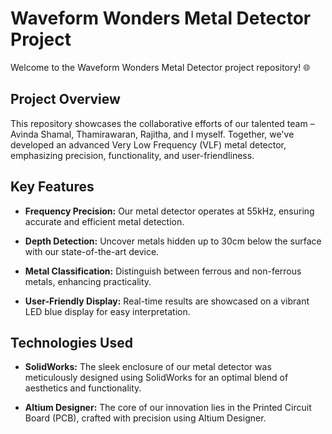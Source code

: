 # Waveform Wonders Metal Detector Project

Welcome to the Waveform Wonders Metal Detector project repository! 🌐

## Project Overview

This repository showcases the collaborative efforts of our talented team – Avinda Shamal, Thamirawaran, Rajitha, and I myself. Together, we've developed an advanced Very Low Frequency (VLF) metal detector, emphasizing precision, functionality, and user-friendliness.

## Key Features

- **Frequency Precision:** Our metal detector operates at 55kHz, ensuring accurate and efficient metal detection.

- **Depth Detection:** Uncover metals hidden up to 30cm below the surface with our state-of-the-art device.

- **Metal Classification:** Distinguish between ferrous and non-ferrous metals, enhancing practicality.

- **User-Friendly Display:** Real-time results are showcased on a vibrant LED blue display for easy interpretation.

## Technologies Used

- **SolidWorks:** The sleek enclosure of our metal detector was meticulously designed using SolidWorks for an optimal blend of aesthetics and functionality.

- **Altium Designer:** The core of our innovation lies in the Printed Circuit Board (PCB), crafted with precision using Altium Designer.

